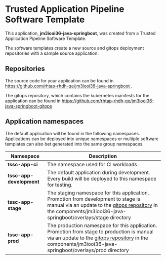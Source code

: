 # Trusted Application Pipeline Software Template

This application, **jm3iooi36-java-springboot**, was created from a Trusted Application Pipeline Software Template.

The software templates create a new source and gitops deployment repositories with a sample source application. 

## Repositories

The source code for your application can be found in [https://github.com/rhtap-rhdh-qe/jm3iooi36-java-springboot ](https://github.com/rhtap-rhdh-qe/jm3iooi36-java-springboot ).
 
The gitops repository, which contains the kubernetes manifests for the application can be found in 
[https://github.com/rhtap-rhdh-qe/jm3iooi36-java-springboot-gitops ](https://github.com/rhtap-rhdh-qe/jm3iooi36-java-springboot-gitops ) 

## Application namespaces 

The default application will be found in the following namespaces. Applications can be deployed into unique namespaces or multiple software templates can also bet generated into the same group namespaces.  

|  Namespace   |  Description   |  
| -------- | -------- |
| **tssc-app-ci** | The namespace used for CI workloads |
| **tssc-app-development** | The default application during development. Every build will be deployed to this namespace for testing. |
| **tssc-app-stage** | The staging namespace for this application. Promotion from development to stage is manual via an update to the [gitops repository](https://github.com/rhtap-rhdh-qe/jm3iooi36-java-springboot-gitops ) in the components/jm3iooi36-java-springboot/overlays/stage directory |
| **tssc-app-prod** | The production namespace for this application. Promotion from stage to production is manual via an update to the [gitops repository](https://github.com/rhtap-rhdh-qe/jm3iooi36-java-springboot-gitops ) in the components/jm3iooi36-java-springboot/overlays/prod directory |